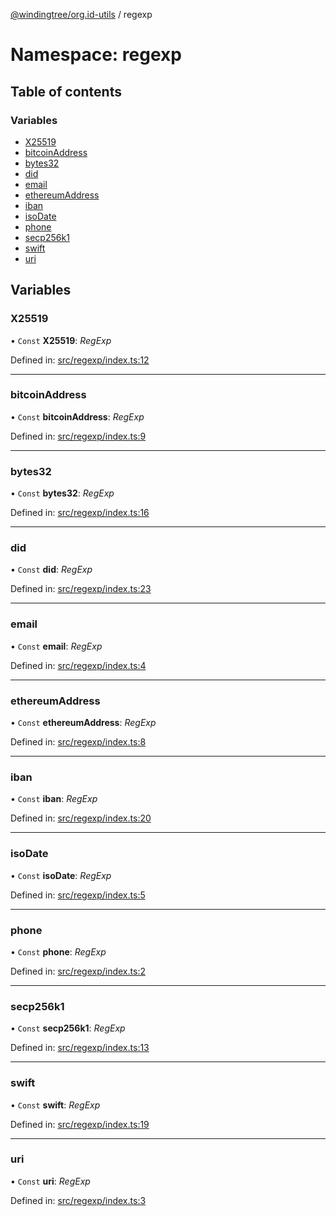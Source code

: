 [@windingtree/org.id-utils](../README.md) / regexp

# Namespace: regexp

## Table of contents

### Variables

- [X25519](regexp.md#x25519)
- [bitcoinAddress](regexp.md#bitcoinaddress)
- [bytes32](regexp.md#bytes32)
- [did](regexp.md#did)
- [email](regexp.md#email)
- [ethereumAddress](regexp.md#ethereumaddress)
- [iban](regexp.md#iban)
- [isoDate](regexp.md#isodate)
- [phone](regexp.md#phone)
- [secp256k1](regexp.md#secp256k1)
- [swift](regexp.md#swift)
- [uri](regexp.md#uri)

## Variables

### X25519

• `Const` **X25519**: *RegExp*

Defined in: [src/regexp/index.ts:12](https://github.com/windingtree/org.id-sdk/blob/e9d9d46/packages/shared/src/regexp/index.ts#L12)

___

### bitcoinAddress

• `Const` **bitcoinAddress**: *RegExp*

Defined in: [src/regexp/index.ts:9](https://github.com/windingtree/org.id-sdk/blob/e9d9d46/packages/shared/src/regexp/index.ts#L9)

___

### bytes32

• `Const` **bytes32**: *RegExp*

Defined in: [src/regexp/index.ts:16](https://github.com/windingtree/org.id-sdk/blob/e9d9d46/packages/shared/src/regexp/index.ts#L16)

___

### did

• `Const` **did**: *RegExp*

Defined in: [src/regexp/index.ts:23](https://github.com/windingtree/org.id-sdk/blob/e9d9d46/packages/shared/src/regexp/index.ts#L23)

___

### email

• `Const` **email**: *RegExp*

Defined in: [src/regexp/index.ts:4](https://github.com/windingtree/org.id-sdk/blob/e9d9d46/packages/shared/src/regexp/index.ts#L4)

___

### ethereumAddress

• `Const` **ethereumAddress**: *RegExp*

Defined in: [src/regexp/index.ts:8](https://github.com/windingtree/org.id-sdk/blob/e9d9d46/packages/shared/src/regexp/index.ts#L8)

___

### iban

• `Const` **iban**: *RegExp*

Defined in: [src/regexp/index.ts:20](https://github.com/windingtree/org.id-sdk/blob/e9d9d46/packages/shared/src/regexp/index.ts#L20)

___

### isoDate

• `Const` **isoDate**: *RegExp*

Defined in: [src/regexp/index.ts:5](https://github.com/windingtree/org.id-sdk/blob/e9d9d46/packages/shared/src/regexp/index.ts#L5)

___

### phone

• `Const` **phone**: *RegExp*

Defined in: [src/regexp/index.ts:2](https://github.com/windingtree/org.id-sdk/blob/e9d9d46/packages/shared/src/regexp/index.ts#L2)

___

### secp256k1

• `Const` **secp256k1**: *RegExp*

Defined in: [src/regexp/index.ts:13](https://github.com/windingtree/org.id-sdk/blob/e9d9d46/packages/shared/src/regexp/index.ts#L13)

___

### swift

• `Const` **swift**: *RegExp*

Defined in: [src/regexp/index.ts:19](https://github.com/windingtree/org.id-sdk/blob/e9d9d46/packages/shared/src/regexp/index.ts#L19)

___

### uri

• `Const` **uri**: *RegExp*

Defined in: [src/regexp/index.ts:3](https://github.com/windingtree/org.id-sdk/blob/e9d9d46/packages/shared/src/regexp/index.ts#L3)
